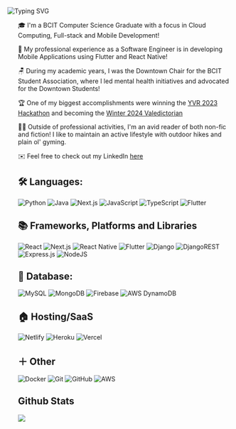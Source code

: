 ![Typing SVG](https://readme-typing-svg.demolab.com/?lines=Hello+I+am+Matthew!)
<br>
<ul dir="auto">

🎓 I'm a BCIT Computer Science Graduate with a focus in Cloud Computing, Full-stack and Mobile Development!

💼 My professional experience as a Software Engineer is in developing Mobile Applications using Flutter and React Native! 

🪑 During my academic years, I was the Downtown Chair for the BCIT Student Association, where I led mental health initiatives and advocated for the Downtown Students!

🏆 One of my biggest accomplishments were winning the <a href="https://www.linkedin.com/posts/matthew-puyat_yvr-inaugural-student-hackathon-activity-7062588375278505984-0LeE?utm_source=share&utm_medium=member_desktop" rel="nofollow">YVR 2023 Hackathon</a> and becoming the <a href="https://www.linkedin.com/posts/bcitcomputing_we-had-such-a-wonderful-convocation-yesterday-ugcPost-7171619283800612864-yZ8y?utm_source=share&utm_medium=member_desktop" rel="nofollow">Winter 2024 Valedictorian</a>

🏋️‍♂️ Outside of professional activities, I'm an avid reader of both non-fic and fiction! I like to maintain an active lifestyle with outdoor hikes and plain ol' gyming. 

✉️ Feel free to check out my LinkedIn <a href="https://www.linkedin.com/in/matthew-puyat-112318195/" rel="nofollow">here</a>

## 🛠️ Languages:
![Python](https://img.shields.io/badge/python-3670A0?style=for-the-badge&logo=python&logoColor=ffdd54)
![Java](https://img.shields.io/badge/java-%23ED8B00.svg?style=for-the-badge&logo=java&logoColor=white)
![Next.js](https://img.shields.io/badge/Next.js-0095D5?&style=for-the-badge&logo=next.js&logoColor=white)
![JavaScript](https://img.shields.io/badge/javascript-%23323330.svg?style=for-the-badge&logo=javascript&logoColor=%23F7DF1E)
![TypeScript](https://img.shields.io/badge/TypeScript-007ACC?style=for-the-badge&logo=typescript&logoColor=white)
![Flutter](https://img.shields.io/badge/Dart-0095D5?&style=for-the-badge&logo=flutter&logoColor=white)

## 📚 Frameworks, Platforms and Libraries
![React](https://img.shields.io/badge/React-20232A?style=for-the-badge&logo=react&logoColor=61DAFB)
![Next.js](https://img.shields.io/badge/Next.js-0095D5?&style=for-the-badge&logo=next.js&logoColor=white)
![React Native](https://img.shields.io/badge/React_Native-0095D5?&style=for-the-badge&logo=react&logoColor=white)
![Flutter](https://img.shields.io/badge/Flutter-0095D5?&style=for-the-badge&logo=flutter&logoColor=white)
![Django](https://img.shields.io/badge/django-%23092E20.svg?style=for-the-badge&logo=django&logoColor=white)
![DjangoREST](https://img.shields.io/badge/DJANGO-REST-ff1709?style=for-the-badge&logo=django&logoColor=white&color=ff1709&labelColor=gray)
![Express.js](https://img.shields.io/badge/express.js-%23404d59.svg?style=for-the-badge&logo=express&logoColor=%2361DAFB)
![NodeJS](https://img.shields.io/badge/node.js-6DA55F?style=for-the-badge&logo=node.js&logoColor=white)


## 📀 Database:
![MySQL](https://img.shields.io/badge/mysql-%2300f.svg?style=for-the-badge&logo=mysql&logoColor=white)
![MongoDB](https://img.shields.io/badge/MongoDB-%234ea94b.svg?style=for-the-badge&logo=mongodb&logoColor=white)
![Firebase](https://img.shields.io/badge/firebase-%23039BE5.svg?style=for-the-badge&logo=firebase)
![AWS DynamoDB](https://img.shields.io/badge/AWS_DynamoDB-0095D5?&style=for-the-badge&logo=amazon-dynamodb&logoColor=white)


## 🏠 Hosting/SaaS
![Netlify](https://img.shields.io/badge/netlify-%23000000.svg?style=for-the-badge&logo=netlify&logoColor=#00C7B7)
![Heroku](https://img.shields.io/badge/heroku-%23430098.svg?style=for-the-badge&logo=heroku&logoColor=white)
![Vercel](https://img.shields.io/badge/Vercel-0095D5?&style=for-the-badge&logo=vercel&logoColor=white)

## ＋ Other
![Docker](https://img.shields.io/badge/docker-%230db7ed.svg?style=for-the-badge&logo=docker&logoColor=white)
![Git](https://img.shields.io/badge/git-%23F05033.svg?style=for-the-badge&logo=git&logoColor=white)
![GitHub](https://img.shields.io/badge/github-%23121011.svg?style=for-the-badge&logo=github&logoColor=white)
![AWS](https://img.shields.io/badge/AWS-0095D5?&style=for-the-badge&logo=amazon-aws&logoColor=white)

## Github Stats
![](https://komarev.com/ghpvc/?username=matirix)

















